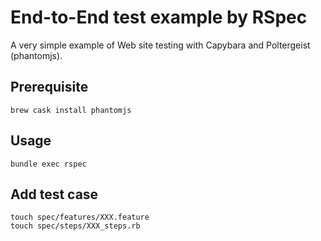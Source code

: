 # End-to-End test example by RSpec

A very simple example of Web site testing with Capybara and Poltergeist (phantomjs).

## Prerequisite

```
brew cask install phantomjs
```

## Usage

```
bundle exec rspec
```

## Add test case

```
touch spec/features/XXX.feature
touch spec/steps/XXX_steps.rb
```
